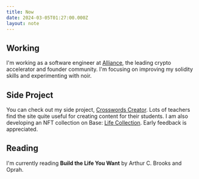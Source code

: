 ```yaml
---
title: Now
date: 2024-03-05T01:27:00.000Z
layout: note
---
```



## Working


I'm working as a software engineer at [Alliance](https://alliance.xyz/), the leading crypto accelerator and founder community. I'm focusing on improving my solidity skills and experimenting with noir.


## Side Project


You can check out my side project, [Crosswords Creator](http://crosswordscreator.com/). Lots of teachers find the site quite useful for creating content for their students.
I am also developing an NFT collection on Base: [Life Collection](https://lifecollection.org/). Early feedback is appreciated.


## Reading


I'm currently reading **Build the Life You Want** by Arthur C. Brooks and Oprah.

